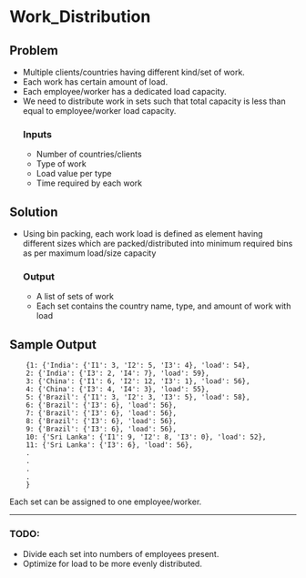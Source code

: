 # Work_Distribution

## Problem
- Multiple clients/countries having different kind/set of work.
- Each work has certain amount of load.
- Each employee/worker has a dedicated load capacity.
- We need to distribute work in sets such that total capacity is less than equal to employee/worker load capacity.
    ### Inputs
    - Number of countries/clients
    - Type of work
    - Load value per type
    - Time required by each work
## Solution
- Using bin packing, each work load is defined as element having different sizes which are packed/distributed into minimum required bins as per maximum load/size capacity
    ### Output
    - A list of sets of work
    - Each set contains the country name, type, and amount of work with load

## Sample Output
        {1: {'India': {'I1': 3, 'I2': 5, 'I3': 4}, 'load': 54},
        2: {'India': {'I3': 2, 'I4': 7}, 'load': 59},
        3: {'China': {'I1': 6, 'I2': 12, 'I3': 1}, 'load': 56},
        4: {'China': {'I3': 4, 'I4': 3}, 'load': 55},
        5: {'Brazil': {'I1': 3, 'I2': 3, 'I3': 5}, 'load': 58},
        6: {'Brazil': {'I3': 6}, 'load': 56},
        7: {'Brazil': {'I3': 6}, 'load': 56},
        8: {'Brazil': {'I3': 6}, 'load': 56},
        9: {'Brazil': {'I3': 6}, 'load': 56},
        10: {'Sri Lanka': {'I1': 9, 'I2': 8, 'I3': 0}, 'load': 52},
        11: {'Sri Lanka': {'I3': 6}, 'load': 56},
        .
        .
        .
        .
        }
Each set can be assigned to one employee/worker.

---
### TODO:
- Divide each set into numbers of employees present.
- Optimize for load to be more evenly distributed.